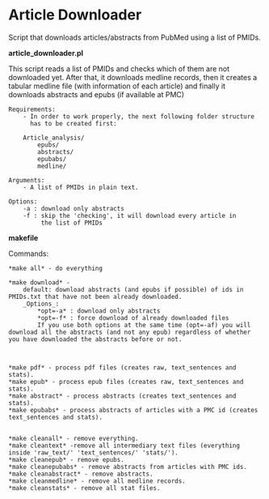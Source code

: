 Article Downloader
==================

Script that downloads articles/abstracts from PubMed using a list of PMIDs.


**article_downloader.pl**

This script reads a list of PMIDs and checks which of them
are not downloaded yet. After that, it downloads medline records,
then it creates a tabular medline file (with information of each article)
and finally it downloads abstracts and epubs (if available at PMC) 

	Requirements:
		- In order to work properly, the next following folder structure
		  has to be created first:

		Article_analysis/
			epubs/
			abstracts/
			epubabs/
			medline/
	
	Arguments:
		- A list of PMIDs in plain text.

	Options:
		-a : download only abstracts
		-f : skip the 'checking', it will download every article in 
		     the list of PMIDs

**makefile**

Commands:

	*make all* - do everything

	*make download* -
        default: download abstracts (and epubs if possible) of ids in PMIDs.txt that have not been already downloaded.
        _Options_:
            *opt=-a* : download only abstracts
            *opt=-f* : force download of already downloaded files
            If you use both options at the same time (opt=-af) you will download all the abstracts (and not any epub) regardless of whether you have downloaded the abstracts before or not. 

 

	*make pdf* - process pdf files (creates raw, text_sentences and stats).
	*make epub* - process epub files (creates raw, text_sentences and stats).
	*make abstract* - process abstracts (creates text_sentences and stats).
	*make epubabs* - process abstracts of articles with a PMC id (creates text_sentences and stats). 

 
	*make cleanall* - remove everything.
	*make cleantext* -remove all intermediary text files (everything inside 'raw_text/' 'text_sentences/' 'stats/').
	*make cleanepub* - remove epubs.
	*make cleanepubabs* - remove abstracts from articles with PMC ids.
	*make cleanabstract* - remove abstracts.
	*make cleanmedline* - remove all medline records.
	*make cleanstats* - remove all stat files. 
